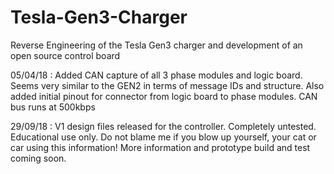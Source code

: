 # Tesla-Gen3-Charger
Reverse Engineering of the Tesla Gen3 charger and development of an open source control board 

05/04/18 : Added CAN capture of all 3 phase modules and logic board. Seems very similar to the GEN2 in terms of message IDs and structure.
Also added initial pinout for connector from logic board to phase modules.
CAN bus runs at 500kbps

29/09/18 : V1 design files released for the controller. Completely untested. Educational use only. Do not blame me if you blow up yourself, your cat or car using this information! More information and prototype build and test coming soon.
